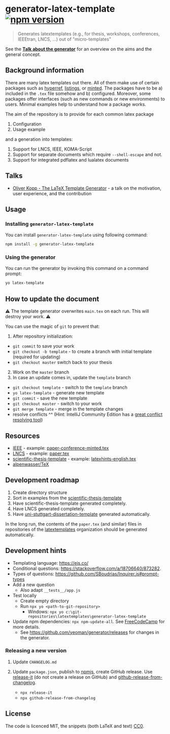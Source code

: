 # generator-latex-template [![npm version](http://img.shields.io/npm/v/generator-latex-template.svg?style=flat)](https://npmjs.org/package/generator-latex-template "View this project on npm")

> Generates latextemplates (e.g., for thesis, workshops, conferences, IEEEtran, LNCS, ...) out of "micro-templates"

See the **[Talk about the generator](https://github.com/dante-ev/Vortraege_Tagungen/blob/master/2019-Herbst/Oliver%20Kopp%20-%20The%20LaTeX%20Template%20Generator%20-%20dante2019-herbst.pdf)** for an overview on the aims and the general concept.

## Background information

There are many latex templates out there.
All of them make use of certain packages such as [hyperref], [listings], or [minted].
The packages have to be a) included in the `.tex` file somehow and b) configured.
Moreover, some packages offer interfaces (such as new commands or new environments) to users.
Minimal examples help to understand how a package works.

The aim of the repository is to provide for each common latex package

1. Configuration
2. Usage example

and a generation into templates:

1. Support for LNCS, IEEE, KOMA-Script
2. Support for separate documents which require `--shell-escape` and not.
3. Support for integrated pdflatex and lualatex documents

## Talks

- [Oliver Kopp - The LaTeX Template Generator](https://github.com/dante-ev/Vortraege_Tagungen/blob/master/2019-Herbst/Oliver%20Kopp%20-%20The%20LaTeX%20Template%20Generator%20-%20dante2019-herbst.pdf) - a talk on the motivation, user experience, and the contribution

## Usage

### Installing `generator-latex-template`

You can install `generator-latex-template` using following command:

```bash
npm install -g generator-latex-template
```

### Using the generator

You can run the generator by invoking this command on a command prompt:

```bash
yo latex-template
```

## How to update the document

⚠️ The template generator overwrites `main.tex` on each run. This will destroy your work. ⚠️

You can use the magic of `git` to prevent that:

1. After repository initialization:

  - `git commit` to save your work
  - `git checkout -b template` - to create a branch with initial template (required for updating)
  - `git checkout master` switch back to your thesis

2. Work on the `master` branch
3. In case an update comes in, update the `template` branch

  - `git checkout template` - switch to the `template` branch
  - `yo latex-template` - generate new template
  - `git commit` - save the new template
  - `git checkout master` - switch to your work
  - `git merge template` - merge in the template changes
  - resolve conflicts ^^ (Hint: IntelliJ Community Edition has a [great conflict resolving tool](https://www.jetbrains.com/help/idea/resolving-conflicts.html#))

<!--
#### Generator Output

Use this section for documenting what your generator actually will generate.
-->

## Resources

- [IEEE](https://latextemplates.github.io/IEEE/) - example: [paper-conference-minted.tex](https://github.com/latextemplates/IEEE/blob/master/paper-conference-minted.tex)
- [LNCS](https://latextemplates.github.io/LNCS/) - example: [paper.tex](https://github.com/latextemplates/LNCS/blob/master/paper.tex)
- [scientific-thesis-template](https://latextemplates.github.io/scientific-thesis-template/) - example: [latexhints-english.tex](https://github.com/latextemplates/scientific-thesis-template/blob/master/latexhints-english.tex)
- [alpenwasser/TeX](https://github.com/alpenwasser/TeX)

## Development roadmap

1. Create directory structure
2. Sort in examples from the [scientific-thesis-template](http://latextemplates.github.io/scientific-thesis-template/)
3. Have scientific-thesis-template generated completely.
4. Have LNCS generated completely.
5. Have [uni-stuttgart-dissertation-template](https://github.com/latextemplates/uni-stuttgart-dissertation-template) generated automatically.

In the long run, the contents of the `paper.tex` (and similar) files in repositories of the [latextemplates](https://latextemplates.github.io/) organization should be generated automatically.

## Development hints

- Templating language: <https://ejs.co/>
- Conditional questions: <https://stackoverflow.com/a/18706640/873282>.
- Types of questions: <https://github.com/SBoudrias/Inquirer.js#prompt-types>
- Add a new question
  - Also adapt `__tests__/app.js`
- Test locally
  - Create empty directory
  - Run `npx yo <path-to-git-repository>`
    - Windows: `npx yo c:\git-repositories\latextemplates\generator-latex-template`
- Update npm dependencies: `npx npm-update-all`. See [FreeCodeCamp](https://www.freecodecamp.org/news/10-npm-tricks-that-will-make-you-a-pro-a945982afb25/) for more details.
  - See <https://github.com/yeoman/generator/releases> for changes in the generator.

### Releasing a new version

1. Update `CHANGELOG.md`
2. Update `package.json`, publish to [npmjs](https://www.npmjs.com/package/generator-latex-template), create GitHub release.
   Use [release-it](https://www.npmjs.com/package/release-it) (do not create a release on GitHub) and [github-release-from-changelog](https://www.npmjs.com/package/github-release-from-changelog).

   - `npx release-it`
   - `npx github-release-from-changelog`

## License

The code is licenced MIT, the snippets (both LaTeX and text) [CC0](https://creativecommons.org/share-your-work/public-domain/cc0/).

[hyperref]: https://ctan.org/pkg/hyperref
[listings]: https://ctan.org/pkg/listings
[minted]: https://ctan.org/pkg/minted

<!-- markdownlint-disable-file MD013 -->
